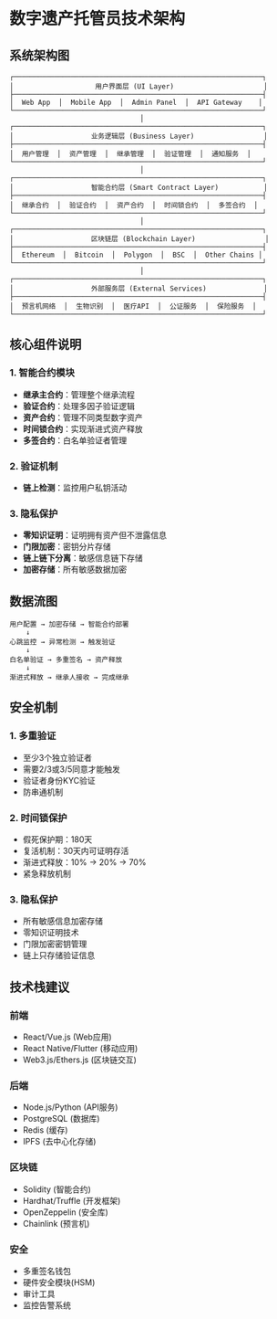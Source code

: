 # 数字遗产托管员技术架构

## 系统架构图

```
┌─────────────────────────────────────────────────────────────┐
│                    用户界面层 (UI Layer)                      │
├─────────────────────────────────────────────────────────────┤
│  Web App  │  Mobile App  │  Admin Panel  │  API Gateway    │
└─────────────────────────────────────────────────────────────┘
                                │
┌─────────────────────────────────────────────────────────────┐
│                   业务逻辑层 (Business Layer)                 │
├─────────────────────────────────────────────────────────────┤
│  用户管理  │  资产管理  │  继承管理  │  验证管理  │  通知服务  │
└─────────────────────────────────────────────────────────────┘
                                │
┌─────────────────────────────────────────────────────────────┐
│                   智能合约层 (Smart Contract Layer)           │
├─────────────────────────────────────────────────────────────┤
│  继承合约  │  验证合约  │  资产合约  │  时间锁合约  │  多签合约  │
└─────────────────────────────────────────────────────────────┘
                                │
┌─────────────────────────────────────────────────────────────┐
│                   区块链层 (Blockchain Layer)                 │
├─────────────────────────────────────────────────────────────┤
│  Ethereum  │  Bitcoin  │  Polygon  │  BSC  │  Other Chains │
└─────────────────────────────────────────────────────────────┘
                                │
┌─────────────────────────────────────────────────────────────┐
│                   外部服务层 (External Services)              │
├─────────────────────────────────────────────────────────────┤
│  预言机网络  │  生物识别  │  医疗API  │  公证服务  │  保险服务  │
└─────────────────────────────────────────────────────────────┘
```

## 核心组件说明

### 1. 智能合约模块
- **继承主合约**：管理整个继承流程
- **验证合约**：处理多因子验证逻辑
- **资产合约**：管理不同类型数字资产
- **时间锁合约**：实现渐进式资产释放
- **多签合约**：白名单验证者管理

### 2. 验证机制
- **链上检测**：监控用户私钥活动

### 3. 隐私保护
- **零知识证明**：证明拥有资产但不泄露信息
- **门限加密**：密钥分片存储
- **链上链下分离**：敏感信息链下存储
- **加密存储**：所有敏感数据加密

## 数据流图

```
用户配置 → 加密存储 → 智能合约部署
    ↓
心跳监控 → 异常检测 → 触发验证
    ↓
白名单验证 → 多重签名 → 资产释放
    ↓
渐进式释放 → 继承人接收 → 完成继承
```

## 安全机制

### 1. 多重验证
- 至少3个独立验证者
- 需要2/3或3/5同意才能触发
- 验证者身份KYC验证
- 防串通机制

### 2. 时间锁保护
- 假死保护期：180天
- 复活机制：30天内可证明存活
- 渐进式释放：10% → 20% → 70%
- 紧急释放机制

### 3. 隐私保护
- 所有敏感信息加密存储
- 零知识证明技术
- 门限加密密钥管理
- 链上只存储验证信息

## 技术栈建议

### 前端
- React/Vue.js (Web应用)
- React Native/Flutter (移动应用)
- Web3.js/Ethers.js (区块链交互)

### 后端
- Node.js/Python (API服务)
- PostgreSQL (数据库)
- Redis (缓存)
- IPFS (去中心化存储)

### 区块链
- Solidity (智能合约)
- Hardhat/Truffle (开发框架)
- OpenZeppelin (安全库)
- Chainlink (预言机)

### 安全
- 多重签名钱包
- 硬件安全模块(HSM)
- 审计工具
- 监控告警系统
